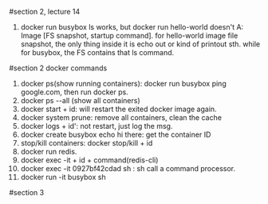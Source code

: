 #section 2, lecture 14
1. docker run busybox ls works, but docker run hello-world doesn't
   A: Image [FS snapshot, startup command]. for hello-world image file snapshot, the only thing inside it is echo out or kind of printout sth. while for busybox,
    the FS contains that ls command.

#section 2 docker commands
1. docker ps(show running containers): docker run busybox ping google.com, then run docker ps.
2. docker ps --all (show all containers)
3. docker start + id: will restart the exited docker image again.
4. docker system prune: remove all containers, clean the cache
5. docker logs + id': not restart, just log the msg.
6. docker create busybox echo hi there: get the container ID
7. stop/kill containers: docker stop/kill + id
8. docker run redis.
9. docker exec -it + id + command(redis-cli)
10. docker exec -it 0927bf42cdad sh : sh call a command processor.
11. docker run -it busybox sh

#section 3 